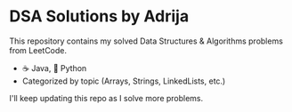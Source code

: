 # DSA Solutions by Adrija

This repository contains my solved Data Structures & Algorithms problems from LeetCode.

- ☕ Java, 🐍 Python
- Categorized by topic (Arrays, Strings, LinkedLists, etc.)

I'll keep updating this repo as I solve more problems.


